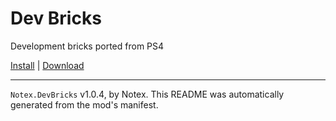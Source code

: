 # Dev Bricks

Development bricks ported from PS4

[Install](https://hitman-resources.netlify.app/smf-install-link/https://github.com/Notexe/h3-dev-bricks/releases/latest/download/mod.framework.zip) | [Download](https://github.com/Notexe/h3-dev-bricks/releases/latest/download/mod.framework.zip)

---

`Notex.DevBricks` v1.0.4, by Notex. This README was automatically generated from the mod's manifest.
